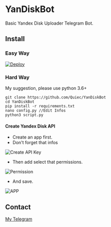 # YanDiskBot
Basic Yandex Disk Uploader Telegram Bot.

## Install

### Easy Way
[![Deploy](https://www.herokucdn.com/deploy/button.svg)](https://heroku.com/deploy)

### Hard Way

My suggestion, please use python 3.6+

    git clone https://github.com/Quiec/YanDiskBot
    cd YanDiskBot
    pip install -r requirements.txt
    nano config.py //Edit Infos
    python3 script.py

#### Create Yandex Disk API

- Create an app first.
- Don't forget that infos

![Create API Key](https://i.hizliresim.com/qAzPWW.png)

- Then add select that permissions.

![Permission](https://i.hizliresim.com/GZjoy7.png)

- And save.

![APP](https://i.hizliresim.com/gPQZO2.png)

## Contact

[My Telegram](https://t.me/quiec)

